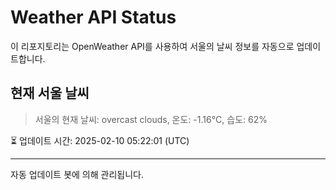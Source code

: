 
# Weather API Status

이 리포지토리는 OpenWeather API를 사용하여 서울의 날씨 정보를 자동으로 업데이트합니다.

## 현재 서울 날씨
> 서울의 현재 날씨: overcast clouds, 온도: -1.16°C, 습도: 62%

⏳ 업데이트 시간: 2025-02-10 05:22:01 (UTC)

---
자동 업데이트 봇에 의해 관리됩니다.
